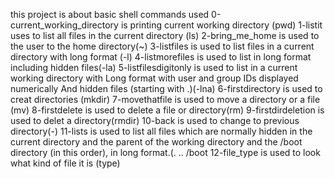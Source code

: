 this project is about basic shell commands used
0-current_working_directory is printing current working directory (pwd)
1-listit uses to list all files in the current directory (ls)
2-bring_me_home is used to the user to the home directory(~)
3-listfiles is used to list files in a current directory with long format (-l)
4-listmorefiles is used to list in long format including hidden files(-la)
5-listfilesdigitonly is used to list in a current working directory with
		     Long format with user and group IDs displayed numerically
		     And hidden files (starting with .)(-lna)
6-firstdirectory is used to creat directories (mkdir)
7-movethatfile is used to move a directory or a file (mv)
8-firstdelete is used to delete a file or directory(rm)
9-firstdirdeletion is used to delet a directory(rmdir)
10-back is used to change to previous directory(-)
11-lists is used to list all files which are normally hidden
		    in the current directory and
		    the parent of the working directory and
		    the /boot directory (in this order), in long format.(. .. /boot
12-file_type is used to look what kind of file it is (type)